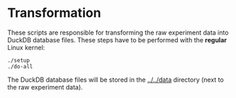 # Transformation

These scripts are responsible for transforming the raw experiment data into DuckDB database files. These steps have to be performed with the **regular** Linux kernel:

```
./setup
./do-all
```

The DuckDB database files will be stored in the [../../data](../../data) directory (next to the raw experiment data).